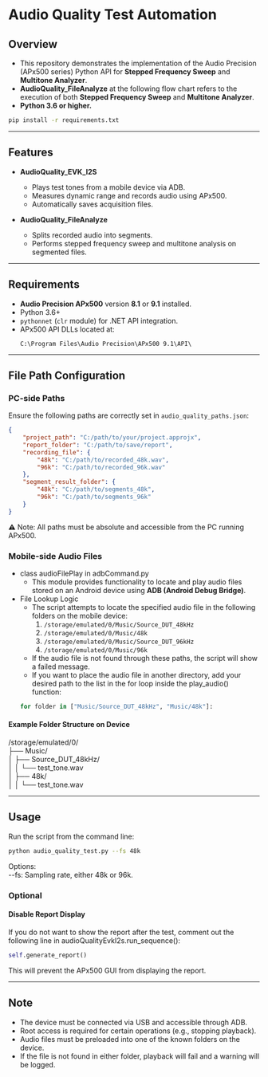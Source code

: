 # Audio Quality Test Automation
## Overview
- This repository demonstrates the implementation of the Audio Precision (APx500 series) Python API for **Stepped Frequency Sweep** and **Multitone Analyzer**.
- **AudioQuality_FileAnalyze** at the following flow chart refers to the execution of both **Stepped Frequency Sweep** and **Multitone Analyzer**.
- **Python 3.6 or higher.**  
```bash
pip install -r requirements.txt
```
---
## Features
- **AudioQuality_EVK_I2S**
  - Plays test tones from a mobile device via ADB.
  - Measures dynamic range and records audio using APx500.
  - Automatically saves acquisition files.

- **AudioQuality_FileAnalyze**
  - Splits recorded audio into segments.
  - Performs stepped frequency sweep and multitone analysis on segmented files.

---
## Requirements
- **Audio Precision APx500** version **8.1** or **9.1** installed.
- Python 3.6+
- `pythonnet` (`clr` module) for .NET API integration.
- APx500 API DLLs located at:
  ```
  C:\Program Files\Audio Precision\APx500 9.1\API\
  ```

---
## File Path Configuration
### PC-side Paths
Ensure the following paths are correctly set in `audio_quality_paths.json`:  
```json
{
    "project_path": "C:/path/to/your/project.approjx",
    "report_folder": "C:/path/to/save/report",
    "recording_file": {
        "48k": "C:/path/to/recorded_48k.wav",
        "96k": "C:/path/to/recorded_96k.wav"
    },
    "segment_result_folder": {
        "48k": "C:/path/to/segments_48k",
        "96k": "C:/path/to/segments_96k"
    }
}
```
⚠️ Note: All paths must be absolute and accessible from the PC running APx500.  

### Mobile-side Audio Files
- class audioFilePlay in adbCommand.py
  - This module provides functionality to locate and play audio files stored on an Android device using **ADB (Android Debug Bridge)**.
- File Lookup Logic
  - The script attempts to locate the specified audio file in the following folders on the mobile device:
    1. `/storage/emulated/0/Music/Source_DUT_48kHz`
    2. `/storage/emulated/0/Music/48k`
    3. `/storage/emulated/0/Music/Source_DUT_96kHz`
    4. `/storage/emulated/0/Music/96k`
  - If the audio file is not found through these paths, the script will show a failed message.
  - If you want to place the audio file in another directory, add your desired path to the list in the for loop inside the play_audio() function:
  ```python
  for folder in ["Music/Source_DUT_48kHz", "Music/48k"]:
  ```

#### Example Folder Structure on Device
/storage/emulated/0/  
├── Music/  
│   ├── Source_DUT_48kHz/  
│   │   └── test_tone.wav  
│   ├── 48k/  
│   │   └── test_tone.wav  

---
## Usage
Run the script from the command line:  
```bash
python audio_quality_test.py --fs 48k
```
Options:   
--fs: Sampling rate, either 48k or 96k.  

### Optional 
#### Disable Report Display
If you do not want to show the report after the test, comment out the following line in audioQualityEvkI2s.run_sequence():  
```python
self.generate_report()
```
This will prevent the APx500 GUI from displaying the report.

---
## Note
- The device must be connected via USB and accessible through ADB.
- Root access is required for certain operations (e.g., stopping playback).
- Audio files must be preloaded into one of the known folders on the device.
- If the file is not found in either folder, playback will fail and a warning will be logged.
